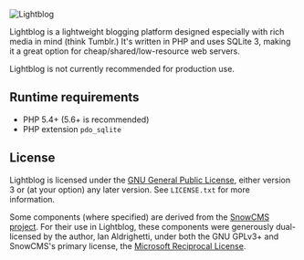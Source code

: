 ![Lightblog](https://soren121.github.io/lightblog/images/logotype-min.svg)

Lightblog is a lightweight blogging platform designed especially with rich media 
in mind (think Tumblr.) It's written in PHP and uses SQLite 3, making it a great 
option for cheap/shared/low-resource web servers.

Lightblog is not currently recommended for production use.

## Runtime requirements

 * PHP 5.4+ (5.6+ is recommended)
 * PHP extension `pdo_sqlite`

## License

Lightblog is licensed under the 
[GNU General Public License](https://www.gnu.org/licenses/#GPL), 
either version 3 or (at your option) any later version. See `LICENSE.txt` for 
more information.

Some components (where specified) are derived from the 
[SnowCMS project](https://code.google.com/archive/p/snowcms/). For their use 
in Lightblog, these components were generously dual-licensed by the author, 
Ian Aldrighetti, under both the GNU GPLv3+ and SnowCMS's primary license, the 
[Microsoft Reciprocal License](https://opensource.org/licenses/MS-RL).
